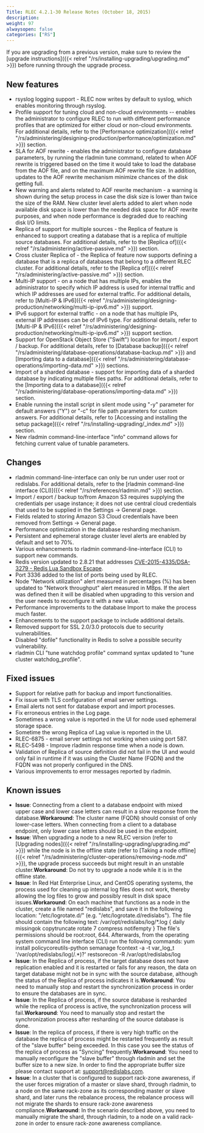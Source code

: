 ```yaml
---
Title: RLEC 4.2.1-30 Release Notes (October 18, 2015)
description:
weight: 97
alwaysopen: false
categories: ["RS"]
---
```

If you are upgrading from a previous version, make sure to review the
[upgrade
instructions]({{< relref "/rs/installing-upgrading/upgrading.md" >}})
before running through the upgrade process.

## New features

- rsyslog logging support - RLEC now writes by default to syslog,
    which enables monitoring through rsyslog.
- Profile support for tuning cloud and non-cloud environments --
    enables the administrator to configure RLEC to run with different
    performance profiles that are optimized for either cloud or
    non-cloud environments. For additional details, refer to the
    [Performance
    optimization]({{< relref "/rs/administering/designing-production/performance/optimization.md" >}})
    section.
- SLA for AOF rewrite - enables the administrator to configure
    database parameters, by running the rladmin tune command, related to
    when AOF rewrite is triggered based on the time it would take to
    load the database from the AOF file, and on the maximum AOF rewrite
    file size. In addition, updates to the AOF rewrite mechanism
    minimize chances of the disk getting full.
- New warning and alerts related to AOF rewrite mechanism - a warning
    is shown during the setup process in case the disk size is lower
    than twice the size of the RAM. New cluster level alerts added to
    alert when node available disk space is lower than the needed disk
    space for AOF rewrite purposes, and when node performance is
    degraded due to reaching disk I/O limits.
- Replica of support for multiple sources - the Replica of feature is
    enhanced to support creating a database that is a replica of
    multiple source databases. For additional details, refer to the
    [Replica
    of]({{< relref "/rs/administering/active-passive.md" >}})
    section.
- Cross cluster Replica of - the Replica of feature now supports
    defining a database that is a replica of databases that belong to a
    different RLEC cluster. For additional details, refer to the
    [Replica
    of]({{< relref "/rs/administering/active-passive.md" >}})
    section.
- Multi-IP support - on a node that has multiple IPs, enables the
    administrator to specify which IP address is used for internal
    traffic and which IP addresses are used for external traffic. For
    additional details, refer to [Multi-IP &
    IPv6]({{< relref "/rs/administering/designing-production/networking/multi-ip-ipv6.md" >}})
    support.
- IPv6 support for external traffic - on a node that has multiple
    IPs, external IP addresses can be of IPv6 type. For additional
    details, refer to [Multi-IP &
    IPv6]({{< relref "/rs/administering/designing-production/networking/multi-ip-ipv6.md" >}})
    support section.
- Support for OpenStack Object Store ("Swift") location for import /
    export / backup. For additional details, refer to [Database
    backup]({{< relref "/rs/administering/database-operations/database-backup.md" >}})
    and [Importing data to a
    database]({{< relref "/rs/administering/database-operations/importing-data.md" >}})
    sections.
- Import of a sharded database - support for importing data of a
    sharded database by indicating multiple files paths. For additional
    details, refer to the [Importing data to a
    database]({{< relref "/rs/administering/database-operations/importing-data.md" >}})
    section.
- Enable running the install script in silent mode using "-y"
    parameter for default answers ("Y") or "-c" for file path parameters
    for custom answers. For additional details, refer to [Accessing and
    installing the setup
    package]({{< relref "/rs/installing-upgrading/_index.md" >}})
    section.
- New rladmin command-line-interface "info" command allows for
    fetching current value of tunable parameters.

## Changes

- rladmin command-line-interface can only be run under user root or
    redislabs. For additional details, refer to the [rladmin
    command-line
    interface (CLI)]({{< relref "/rs/references/rladmin.md" >}})
    section.
- Import / export / backup to/from Amazon S3 requires supplying the
    credentials per usage instance; it does not use central cloud
    credentials that used to be supplied in the Settings -\> General
    page.
- Fields related to storing Amazon S3 Cloud credentials have been
    removed from Settings -\> General page.
- Performance optimization in the database resharding mechanism.
- Persistent and ephemeral storage cluster level alerts are enabled by
    default and set to 70%.
- Various enhancements to rladmin command-line-interface (CLI) to
    support new commands.
- Redis version updated to 2.8.21 that addresses
    [CVE-2015-4335/DSA-3279 - Redis Lua Sandbox
    Escape](https://groups.google.com/forum/#!msg/redis-db/4Y6OqK8gEyk/Dg-5cejl-eUJ).
- Port 3336 added to the list of ports being used by RLEC.
- Node "Network utilization" alert measured in percentages (%) has
    been updated to "Network throughput" alert measured in MBps. If the
    alert was defined then it will be disabled when upgrading to this
    version and the user needs to reconfigure it with a new value.
- Performance improvements to the database Import to make the process
    much faster.
- Enhancements to the support package to include additional details.
- Removed support for SSL 2.0/3.0 protocols due to security
    vulnerabilities.
- Disabled "dofile" functionality in Redis to solve a possible
    security vulnerability.
- rladmin CLI "tune watchdog profile" command syntax updated to "tune
    cluster watchdog_profile".

## Fixed issues

- Support for relative path for backup and import functionalities.
- Fix issue with TLS configuration of email server settings.
- Email alerts not sent for database export and import processes.
- Fix erroneous entries in the Log page.
- Sometimes a wrong value is reported in the UI for node used
    ephemeral storage space.
- Sometime the wrong Replica of Lag value is reported in the UI.
- RLEC-6875 - email server settings not working when using port 587.
- RLEC-5498 - Improve rladmin response time when a node is down.
- Validation of Replica of source definition did not fail in the UI
    and would only fail in runtime if it was using the Cluster Name
    (FQDN) and the FQDN was not properly configured in the DNS.
- Various improvements to error messages reported by rladmin.

## Known issues

- **Issue**: Connecting from a client to a database endpoint with
    mixed upper case and lower case letters can result in a slow
    response from the database.**Workaround**: The cluster name (FQDN)
    should consist of only lower-case letters. When connecting from a
    client to a database endpoint, only lower case letters should be
    used in the endpoint.
- **Issue**: When upgrading a node to a new RLEC version (refer to
    [Upgrading
    nodes]({{< relref "/rs/installing-upgrading/upgrading.md" >}})
    while the node is in the offline state (refer to [Taking a node
    offline]({{< relref "/rs/administering/cluster-operations/removing-node.md" >}}),
    the upgrade process succeeds but might result in an unstable
    cluster.**Workaround**: Do not try to upgrade a node while it is in
    the offline state.
- **Issue**: In Red Hat Enterprise Linux, and CentOS operating
    systems, the process used for cleaning up internal log files does
    not work, thereby allowing the log files to grow and possibly result
    in disk space issues.**Workaround**: On each machine that functions
    as a node in the cluster, create a file named "redislabs", and save
    it in the following location: "/etc/logrotate.d/" (e.g.
    "/etc/logrotate.d/redislabs").
    The file should contain the following text:
    /var/opt/redislabs/log/\*.log {
    daily
    missingok
    copytruncate
    rotate 7
    compress
    notifempty
    }
    The file's permissions should be root:root, 644.
    Afterwards, from the operating system command line interface (CLI)
    run the following commands:
    yum install policycoreutils-python
    semanage fcontext -a -t var_log_t '/var/opt/redislabs/log(/.\*)?'
    restsorecon -R /var/opt/redislabs/log
- **Issue**: In the Replica of process, if the target database does
    not have replication enabled and it is restarted or fails for any
    reason, the data on target database might not be in sync with the
    source database, although the status of the Replica of process
    indicates it is.**Workaround**: You need to manually stop and
    restart the synchronization process in order to ensure the databases
    are in sync.
- **Issue**: In the Replica of process, if the source database is
    resharded while the replica of process is active, the
    synchronization process will fail.**Workaround**: You need to
    manually stop and restart the synchronization process after
    resharding of the source database is done.
- **Issue**: In the replica of process, if there is very high traffic
    on the database the replica of process might be restarted frequently
    as result of the "slave buffer" being exceeded. In this case you see
    the status of the replica of process as "Syncing"
    frequently.**Workaround**: You need to manually reconfigure the
    "slave buffer" through rladmin and set the buffer size to a new
    size. In order to find the appropriate buffer size please contact
    support at: <support@redislabs.com>.
- **Issue**: In a cluster that is configured to support rack-zone
    awareness, if the user forces migration of a master or slave shard,
    through rladmin, to a node on the same rack-zone as its
    corresponding master or slave shard, and later runs the rebalance
    process, the rebalance process will not migrate the shards to ensure
    rack-zone awareness compliance.**Workaround**: In the scenario
    described above, you need to manually migrate the shard, through
    rladmin, to a node on a valid rack-zone in order to ensure rack-zone
    awareness
    compliance.
